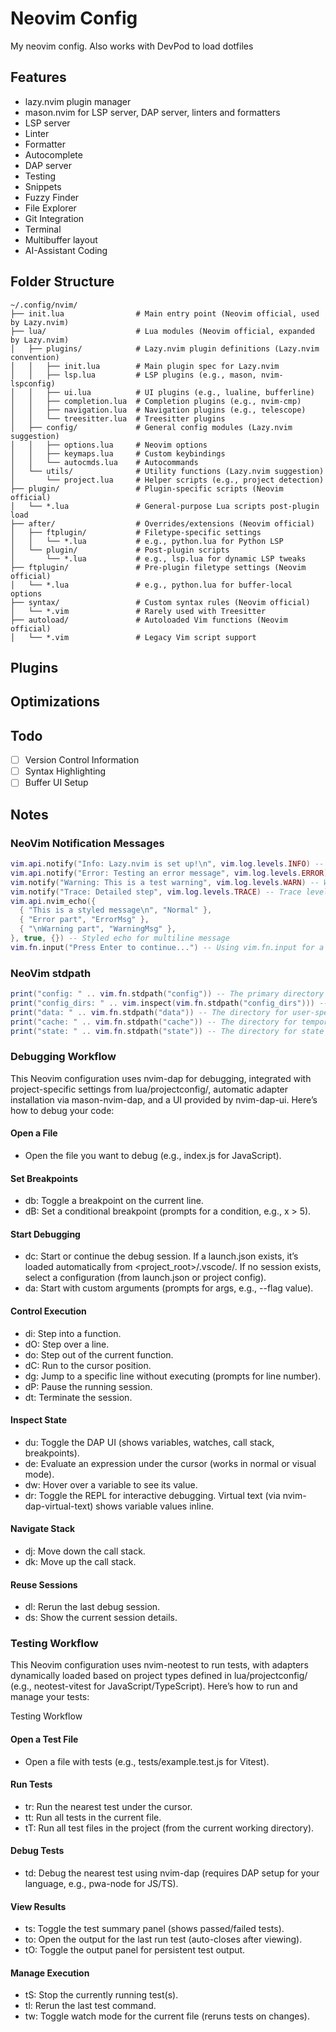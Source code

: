 # Neovim Config

My neovim config.
Also works with DevPod to load dotfiles

## Features

- lazy.nvim plugin manager
- mason.nvim for LSP server, DAP server, linters and formatters
- LSP server
- Linter
- Formatter
- Autocomplete
- DAP server
- Testing
- Snippets
- Fuzzy Finder
- File Explorer
- Git Integration
- Terminal
- Multibuffer layout
- AI-Assistant Coding

## Folder Structure

``` text
~/.config/nvim/
├── init.lua                # Main entry point (Neovim official, used by Lazy.nvim)
├── lua/                    # Lua modules (Neovim official, expanded by Lazy.nvim)
│   ├── plugins/            # Lazy.nvim plugin definitions (Lazy.nvim convention)
│   │   ├── init.lua        # Main plugin spec for Lazy.nvim
│   │   ├── lsp.lua         # LSP plugins (e.g., mason, nvim-lspconfig)
│   │   ├── ui.lua          # UI plugins (e.g., lualine, bufferline)
│   │   ├── completion.lua  # Completion plugins (e.g., nvim-cmp)
│   │   ├── navigation.lua  # Navigation plugins (e.g., telescope)
│   │   └── treesitter.lua  # Treesitter plugins
│   ├── config/             # General config modules (Lazy.nvim suggestion)
│   │   ├── options.lua     # Neovim options
│   │   ├── keymaps.lua     # Custom keybindings
│   │   └── autocmds.lua    # Autocommands
│   └── utils/              # Utility functions (Lazy.nvim suggestion)
│       └── project.lua     # Helper scripts (e.g., project detection)
├── plugin/                 # Plugin-specific scripts (Neovim official)
│   └── *.lua               # General-purpose Lua scripts post-plugin load
├── after/                  # Overrides/extensions (Neovim official)
│   ├── ftplugin/           # Filetype-specific settings
│   │   └── *.lua           # e.g., python.lua for Python LSP
│   └── plugin/             # Post-plugin scripts
│       └── *.lua           # e.g., lsp.lua for dynamic LSP tweaks
├── ftplugin/               # Pre-plugin filetype settings (Neovim official)
│   └── *.lua               # e.g., python.lua for buffer-local options
├── syntax/                 # Custom syntax rules (Neovim official)
│   └── *.vim               # Rarely used with Treesitter
├── autoload/               # Autoloaded Vim functions (Neovim official)
│   └── *.vim               # Legacy Vim script support
```

## Plugins

## Optimizations

## Todo

- [ ] Version Control Information
- [ ] Syntax Highlighting
- [ ] Buffer UI Setup

## Notes

### NeoVim Notification Messages

```lua
vim.api.notify("Info: Lazy.nvim is set up!\n", vim.log.levels.INFO) -- Informational
vim.api.notify("Error: Testing an error message", vim.log.levels.ERROR) -- Error
vim.notify("Warning: This is a test warning", vim.log.levels.WARN) -- Warning
vim.notify("Trace: Detailed step", vim.log.levels.TRACE) -- Trace level (verbose logging)
vim.api.nvim_echo({
  { "This is a styled message\n", "Normal" },
  { "Error part", "ErrorMsg" },
  { "\nWarning part", "WarningMsg" },
}, true, {}) -- Styled echo for multiline message
vim.fn.input("Press Enter to continue...") -- Using vim.fn.input for a simple prompt
```

### NeoVim stdpath

```lua
print("config: " .. vim.fn.stdpath("config")) -- The primary directory for user configuration files (e.g., init.lua).
print("config_dirs: " .. vim.inspect(vim.fn.stdpath("config_dirs"))) -- A list of additional directories searched for configuration files (beyond config). This supports system-wide or multi-source configs.
print("data: " .. vim.fn.stdpath("data")) -- The directory for user-specific data files, such as plugins, swap files, or session data.
print("cache: " .. vim.fn.stdpath("cache")) -- The directory for temporary or cached files that can be safely deleted.
print("state: " .. vim.fn.stdpath("state")) -- The directory for state files that persist between sessions but aren’t critical data (introduced in Neovim 0.8+).
```

### Debugging Workflow

This Neovim configuration uses nvim-dap for debugging, integrated with project-specific settings from lua/projectconfig/, automatic adapter installation via mason-nvim-dap, and a UI provided by nvim-dap-ui. Here’s how to debug your code:

#### Open a File

- Open the file you want to debug (e.g., index.js for JavaScript).

#### Set Breakpoints

- <leader>db: Toggle a breakpoint on the current line.
- <leader>dB: Set a conditional breakpoint (prompts for a condition, e.g., x > 5).

#### Start Debugging

- <leader>dc: Start or continue the debug session.
            If a launch.json exists, it’s loaded automatically from <project_root>/.vscode/.
            If no session exists, select a configuration (from launch.json or project config).
- <leader>da: Start with custom arguments (prompts for args, e.g., --flag value).

#### Control Execution

- <leader>di: Step into a function.
- <leader>dO: Step over a line.
- <leader>do: Step out of the current function.
- <leader>dC: Run to the cursor position.
- <leader>dg: Jump to a specific line without executing (prompts for line number).
- <leader>dP: Pause the running session.
- <leader>dt: Terminate the session.

#### Inspect State

- <leader>du: Toggle the DAP UI (shows variables, watches, call stack, breakpoints).
- <leader>de: Evaluate an expression under the cursor (works in normal or visual mode).
- <leader>dw: Hover over a variable to see its value.
- <leader>dr: Toggle the REPL for interactive debugging.
        Virtual text (via nvim-dap-virtual-text) shows variable values inline.

#### Navigate Stack

- <leader>dj: Move down the call stack.
- <leader>dk: Move up the call stack.

#### Reuse Sessions

- <leader>dl: Rerun the last debug session.
- <leader>ds: Show the current session details.

### Testing Workflow

This Neovim configuration uses nvim-neotest to run tests, with adapters dynamically loaded based on project types defined in lua/projectconfig/ (e.g., neotest-vitest for JavaScript/TypeScript). Here’s how to run and manage your tests:

Testing Workflow

#### Open a Test File

- Open a file with tests (e.g., tests/example.test.js for Vitest).

#### Run Tests

- <leader>tr: Run the nearest test under the cursor.
- <leader>tt: Run all tests in the current file.
- <leader>tT: Run all test files in the project (from the current working directory).

#### Debug Tests

- <leader>td: Debug the nearest test using nvim-dap (requires DAP setup for your language, e.g., pwa-node for JS/TS).

#### View Results

- <leader>ts: Toggle the test summary panel (shows passed/failed tests).
- <leader>to: Open the output for the last run test (auto-closes after viewing).
- <leader>tO: Toggle the output panel for persistent test output.

#### Manage Execution

- <leader>tS: Stop the currently running test(s).
- <leader>tl: Rerun the last test command.
- <leader>tw: Toggle watch mode for the current file (reruns tests on changes).
